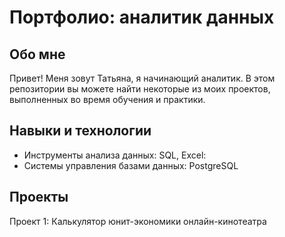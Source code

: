 # Портфолио: аналитик данных

## Обо мне
Привет! Меня зовут Татьяна, я начинающий аналитик. В этом репозитории вы можете найти некоторые из моих проектов, выполненных во время обучения и практики.

## Навыки и технологии
- Инструменты анализа данных: SQL, Excel:
- Системы управления базами данных: PostgreSQL

## Проекты
Проект 1: Калькулятор юнит-экономики онлайн-кинотеатра
